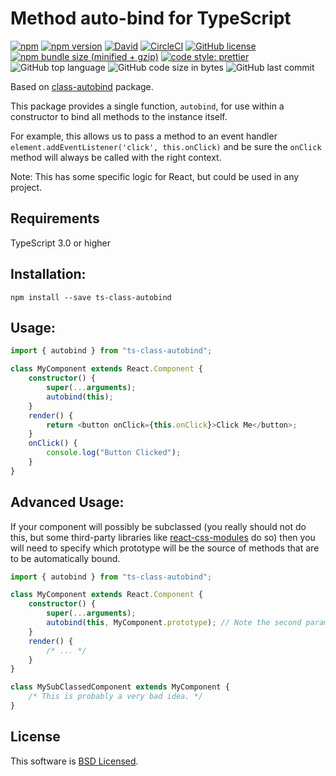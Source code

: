 # Method auto-bind for TypeScript

[![npm](https://img.shields.io/npm/dt/ts-class-autobind.svg)](https://www.npmjs.com/package/ts-class-autobind)
[![npm version](https://badge.fury.io/js/ts-class-autobind.svg)](https://badge.fury.io/js/ts-class-autobind)
[![David](https://img.shields.io/david/dev/DavidArutiunian/ts-class-autobind.svg)](https://github.com/DavidArutiunian/ts-class-autobind)
[![CircleCI](https://circleci.com/gh/DavidArutiunian/ts-class-autobind/tree/master.svg?style=svg)](https://circleci.com/gh/DavidArutiunian/ts-class-autobind/tree/master)
[![GitHub license](https://img.shields.io/github/license/DavidArutiunian/ts-class-autobind.svg)](https://github.com/DavidArutiunian/ts-class-autobind/blob/master/LICENSE.md)
[![npm bundle size (minified + gzip)](https://img.shields.io/bundlephobia/minzip/ts-class-autobind.svg)](https://www.npmjs.com/package/ts-class-autobind)
[![code style: prettier](https://img.shields.io/badge/code_style-prettier-ff69b4.svg?style=flat)](https://github.com/prettier/prettier)
![GitHub top language](https://img.shields.io/github/languages/top/DavidArutiunian/ts-class-autobind.svg)
![GitHub code size in bytes](https://img.shields.io/github/languages/code-size/DavidArutiunian/ts-class-autobind.svg)
![GitHub last commit](https://img.shields.io/github/last-commit/DavidArutiunian/ts-class-autobind.svg)

Based on [class-autobind](https://github.com/kodefox/class-autobind) package.

This package provides a single function, `autobind`, for use within a constructor to bind all methods to the instance itself.

For example, this allows us to pass a method to an event handler `element.addEventListener('click', this.onClick)` and be sure the `onClick` method will always be called with the right context.

Note: This has some specific logic for React, but could be used in any project.

## Requirements

TypeScript 3.0 or higher

## Installation:

`npm install --save ts-class-autobind`

## Usage:

```typescript jsx
import { autobind } from "ts-class-autobind";

class MyComponent extends React.Component {
    constructor() {
        super(...arguments);
        autobind(this);
    }
    render() {
        return <button onClick={this.onClick}>Click Me</button>;
    }
    onClick() {
        console.log("Button Clicked");
    }
}
```

## Advanced Usage:

If your component will possibly be subclassed (you really should not do this, but some third-party libraries like [react-css-modules](https://npmjs.com/package/react-css-modules) do so) then you will need to specify which prototype will be the source of methods that are to be automatically bound.

```typescript jsx
import { autobind } from "ts-class-autobind";

class MyComponent extends React.Component {
    constructor() {
        super(...arguments);
        autobind(this, MyComponent.prototype); // Note the second parameter.
    }
    render() {
        /* ... */
    }
}

class MySubClassedComponent extends MyComponent {
    /* This is probably a very bad idea. */
}
```

## License

This software is [BSD Licensed](/LICENSE.md).
